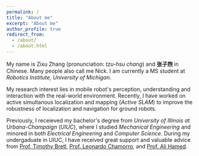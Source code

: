 ```yaml
---
permalink: /
title: "About me"
excerpt: "About me"
author_profile: true
redirect_from: 
  - /about/
  - /about.html
---
```


My name is Zixu Zhang (pronunciation: *tzu-hsu chang*) and **张子煦** in Chinese. Many people also call me Nick. I am currently a MS student at *Robotics Institute, University of Michigan*. 

My research interest lies in mobile robot's perception, understanding and interaction with the real-world environment. Recently, I have worked on active simultanous localization and mapping (*Active SLAM*) to improve the robustness of localization and navigation for ground robots.

Previously, I receieved my bachelor's degree from *University of Illinois at Urbana-Champaign* (*UIUC*), where I studied *Mechanical Engineering* and minored in both *Electrical Engineering* and *Computer Science*. During my undergaduate in UIUC, I have received great support and valuable advice from [Prof. Timothy Bretl](http://bretl.csl.illinois.edu/people/), [Prof. Leonardo Chamorro](http://chamorro.mechse.illinois.edu/index.htm), and [Prof. Ali Hamed](https://muse.union.edu/hameda/). 
